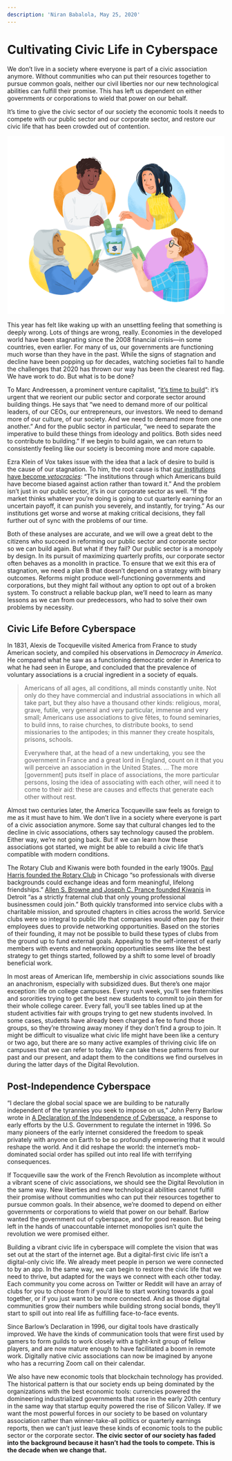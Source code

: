```yaml
---
description: 'Niran Babalola, May 25, 2020'
---
```


# Cultivating Civic Life in Cyberspace

We don’t live in a society where everyone is part of a civic association anymore. Without communities who can put their resources together to pursue common goals, neither our civil liberties nor our new technological abilities can fulfill their promise. This has left us dependent on either governments or corporations to wield that power on our behalf.

It’s time to give the civic sector of our society the economic tools it needs to compete with our public sector and our corporate sector, and restore our civic life that has been crowded out of contention.

![](../.gitbook/assets/200525_civiclife02_deliver_small.png)

This year has felt like waking up with an unsettling feeling that something is deeply wrong. Lots of things are wrong, really. Economies in the developed world have been stagnating since the 2008 financial crisis—in some countries, even earlier. For many of us, our governments are functioning much worse than they have in the past. While the signs of stagnation and decline have been popping up for decades, watching societies fail to handle the challenges that 2020 has thrown our way has been the clearest red flag. We have work to do. But what is to be done?

To Marc Andreessen, a prominent venture capitalist, “[it’s time to build](https://a16z.com/2020/04/18/its-time-to-build/)”: it’s urgent that we reorient our public sector and corporate sector around building things. He says that “we need to demand more of our political leaders, of our CEOs, our entrepreneurs, our investors. We need to demand more of our culture, of our society. And we need to demand more from one another.” And for the public sector in particular, “we need to separate the imperative to build these things from ideology and politics. Both sides need to contribute to building.” If we begin to build again, we can return to consistently feeling like our society is becoming more and more capable.

Ezra Klein of Vox takes issue with the idea that a lack of desire to build is the cause of our stagnation. To him, the root cause is that [our institutions have become _vetocracies_](https://www.vox.com/2020/4/22/21228469/marc-andreessen-build-government-coronavirus): “The institutions through which Americans build have become biased against action rather than toward it.” And the problem isn’t just in our public sector, it’s in our corporate sector as well. “If the market thinks whatever you’re doing is going to cut quarterly earning for an uncertain payoff, it can punish you severely, and instantly, for trying.” As our institutions get worse and worse at making critical decisions, they fall further out of sync with the problems of our time.

Both of these analyses are accurate, and we will owe a great debt to the citizens who succeed in reforming our public sector and corporate sector so we can build again. But what if they fail? Our public sector is a monopoly by design. In its pursuit of maximizing quarterly profits, our corporate sector often behaves as a monolith in practice. To ensure that we exit this era of stagnation, we need a plan B that doesn’t depend on a strategy with binary outcomes. Reforms might produce well-functioning governments and corporations, but they might fail without any option to opt out of a broken system. To construct a reliable backup plan, we’ll need to learn as many lessons as we can from our predecessors, who had to solve their own problems by necessity.

## Civic Life Before Cyberspace

In 1831, Alexis de Tocqueville visited America from France to study American society, and compiled his observations in _Democracy in America_. He compared what he saw as a functioning democratic order in America to what he had seen in Europe, and concluded that the prevalence of voluntary associations is a crucial ingredient in a society of equals.

> Americans of all ages, all conditions, all minds constantly unite. Not only do they have commercial and industrial associations in which all take part, but they also have a thousand other kinds: religious, moral, grave, futile, very general and very particular, immense and very small; Americans use associations to give fêtes, to found seminaries, to build inns, to raise churches, to distribute books, to send missionaries to the antipodes; in this manner they create hospitals, prisons, schools.
>
> Everywhere that, at the head of a new undertaking, you see the government in France and a great lord in England, count on it that you will perceive an association in the United States. … The more \[government\] puts itself in place of associations, the more particular persons, losing the idea of associating with each other, will need it to come to their aid: these are causes and effects that generate each other without rest.

Almost two centuries later, the America Tocqueville saw feels as foreign to me as it must have to him. We don’t live in a society where everyone is part of a civic association anymore. Some say that cultural changes led to the decline in civic associations, others say technology caused the problem. Either way, we’re not going back. But if we can learn how these associations got started, we might be able to rebuild a civic life that’s compatible with modern conditions.

The Rotary Club and Kiwanis were both founded in the early 1900s. [Paul Harris founded the Rotary Club](https://www.rotary.org/en/about-rotary/history) in Chicago “so professionals with diverse backgrounds could exchange ideas and form meaningful, lifelong friendships.” [Allen S. Browne and Joseph C. Prance founded Kiwanis](https://www.kiwanis.org/about/history/beginning-to-present) in Detroit “as a strictly fraternal club that only young professional businessmen could join.” Both quickly transformed into service clubs with a charitable mission, and sprouted chapters in cities across the world. Service clubs were so integral to public life that companies would often pay for their employees dues to provide networking opportunities. Based on the stories of their founding, it may not be possible to build these types of clubs from the ground up to fund external goals. Appealing to the self-interest of early members with events and networking opportunities seems like the best strategy to get things started, followed by a shift to some level of broadly beneficial work.

In most areas of American life, membership in civic associations sounds like an anachronism, especially with subsidized dues. But there’s one major exception: life on college campuses. Every rush week, you’ll see fraternities and sororities trying to get the best new students to commit to join them for their whole college career. Every fall, you’ll see tables lined up at the student activities fair with groups trying to get new students involved. In some cases, students have already been charged a fee to fund those groups, so they’re throwing away money if they don’t find a group to join. It might be difficult to visualize what civic life might have been like a century or two ago, but there are so many active examples of thriving civic life on campuses that we can refer to today. We can take these patterns from our past and our present, and adapt them to the conditions we find ourselves in during the latter days of the Digital Revolution.

## Post-Independence Cyberspace

“I declare the global social space we are building to be naturally independent of the tyrannies you seek to impose on us,” John Perry Barlow wrote in [A Declaration of the Independence of Cyberspace](https://www.eff.org/cyberspace-independence), a response to early efforts by the U.S. Government to regulate the internet in 1996. So many pioneers of the early internet considered the freedom to speak privately with anyone on Earth to be so profoundly empowering that it would reshape the world. And it did reshape the world: the internet’s mob-dominated social order has spilled out into real life with terrifying consequences.

If Tocqueville saw the work of the French Revolution as incomplete without a vibrant scene of civic associations, we should see the Digital Revolution in the same way. New liberties and new technological abilities cannot fulfill their promise without communities who can put their resources together to pursue common goals. In their absence, we’re doomed to depend on either governments or corporations to wield that power on our behalf. Barlow wanted the government out of cyberspace, and for good reason. But being left in the hands of unaccountable internet monopolies isn’t quite the revolution we were promised either.

Building a vibrant civic life in cyberspace will complete the vision that was set out at the start of the internet age. But a digital-first civic life isn’t a digital-only civic life. We already meet people in person we were connected to by an app. In the same way, we can begin to restore the civic life that we need to thrive, but adapted for the ways we connect with each other today. Each community you come across on Twitter or Reddit will have an array of clubs for you to choose from if you’d like to start working towards a goal together, or if you just want to be more connected. And as those digital communities grow their numbers while building strong social bonds, they’ll start to spill out into real life as fulfilling face-to-face events.

Since Barlow’s Declaration in 1996, our digital tools have drastically improved. We have the kinds of communication tools that were first used by gamers to form guilds to work closely with a tight-knit group of fellow players, and are now mature enough to have facilitated a boom in remote work. Digitally native civic associations can now be imagined by anyone who has a recurring Zoom call on their calendar.

We also have new economic tools that blockchain technology has provided. The historical pattern is that our society ends up being dominated by the organizations with the best economic tools: currencies powered the domineering industrialized governments that rose in the early 20th century in the same way that startup equity powered the rise of Silicon Valley. If we want the most powerful forces in our society to be based on voluntary association rather than winner-take-all politics or quarterly earnings reports, then we can’t just leave these kinds of economic tools to the public sector or the corporate sector. **The civic sector of our society has faded into the background because it hasn’t had the tools to compete. This is the decade when we change that.**

